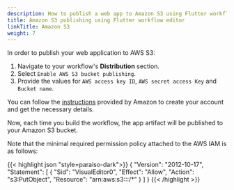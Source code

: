 ```yaml
---
description: How to publish a web app to Amazon S3 using Flutter workflow editor
title: Amazon S3 publishing using Flutter workflow editor
linkTitle: Amazon S3
weight: 7
---
```


In order to publish your web application to AWS S3:

1. Navigate to your workflow's **Distribution** section.
2. Select `Enable AWS S3 bucket publishing`.
3. Provide the values for `AWS access key ID`, `AWS secret access Key` and `Bucket name`.

You can follow the [instructions](https://aws.amazon.com/getting-started/hands-on/backup-to-s3-cli/) provided by Amazon to create your account and get the necessary details.

Now, each time you build the workflow, the app artifact will be published to your Amazon S3 bucket.

Note that the minimal required permission policy attached to the AWS IAM is as follows:

{{< highlight json "style=paraiso-dark">}}
{
    "Version": "2012-10-17",
    "Statement": [
        {
            "Sid": "VisualEditor0",
            "Effect": "Allow",
            "Action": "s3:PutObject",
            "Resource": "arn:aws:s3:::<bucket-name>/*"
        }
    ]
}
{{< /highlight >}}
